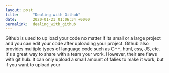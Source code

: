 ```yaml
---
layout: post
title:      "Dealing with Github"
date:       2020-01-21 01:06:34 +0000
permalink:  dealing_with_github
---
```



Github is used to up load your code no matter if its small or a large project and you can edit your code after uploading your project. Github also provides multiple types of language code such as C++, html, css, JS, etc. It's a great way to share with a team your work. However, their are flaws with git hub. It can only upload a small amount of falies to make it work, but if you want to upload your 
